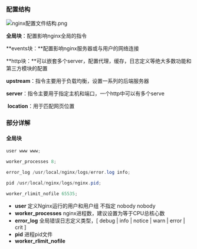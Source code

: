 ### 配置结构

![nginx配置文件结构.png](http://ww1.sinaimg.cn/large/0062TeRXgy1gdgoybe5yhj30ns0b0jrt.jpg)

**全局块**：配置影响nginx全局的指令

**events块：**配置影响nginx服务器或与用户的网络连接

**http块：**可以嵌套多个server，配置代理，缓存，日志定义等绝大多数功能和第三方模块的配置

​	**upstream**：指令主要用于负载均衡，设置一系列的后端服务器

​	**server**：指令主要用于指定主机和端口，一个http中可以有多个serve

​		**location**：用于匹配网页位置



### 部分详解

#### 全局块

```java
user www www;

worker_processes 8;

error_log /usr/local/nginx/logs/error.log info;

pid /usr/local/nginx/logs/nginx.pid;

worker_rlimit_nofile 65535;
```

- **user**  定义Nginx运行的用户和用户组  不指定 nobody nobody
- **worker_processes** nginx进程数，建议设置为等于CPU总核心数
- **error_log**  全局错误日志定义类型，[ debug | info | notice | warn | error | crit ]
- **pid**  进程pid文件
- **worker_rlimit_nofile**

